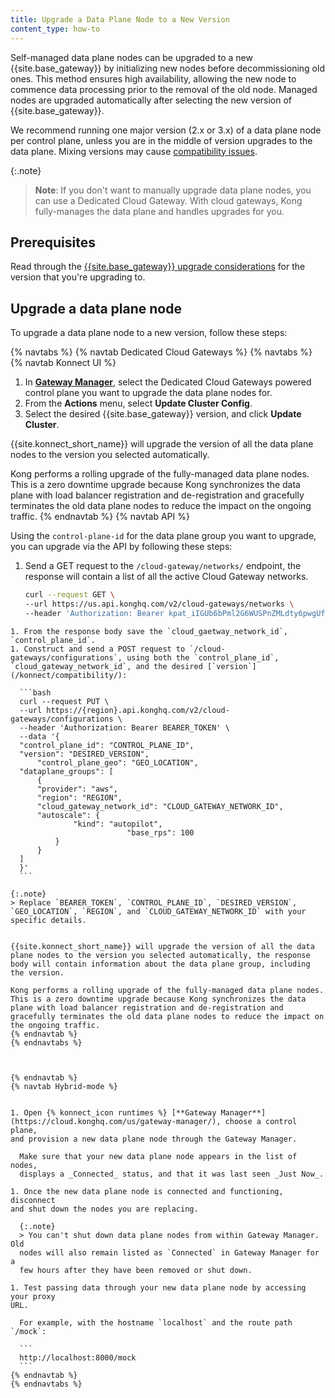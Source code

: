 ```yaml
---
title: Upgrade a Data Plane Node to a New Version
content_type: how-to
---
```




Self-managed data plane nodes can be upgraded to a new {{site.base_gateway}} by initializing new nodes before decommissioning old ones. This method ensures high availability, allowing the new node to commence data processing prior to the removal of the old node. Managed nodes are upgraded automatically after selecting the new version of {{site.base_gateway}}. 


We recommend running one major version (2.x or 3.x) of a data plane node per control plane, unless you are in the middle of version upgrades to the data plane. Mixing versions may cause [compatibility issues](/konnect/gateway-manager/version-compatibility).

{:.note}
> **Note**: If you don't want to manually upgrade data plane nodes, you can use a Dedicated Cloud Gateway. With cloud gateways, Kong fully-manages the data plane and handles upgrades for you.

## Prerequisites

Read through the [{{site.base_gateway}} upgrade considerations](/gateway/latest/upgrade/) for the version that you're upgrading to.

## Upgrade a data plane node
To upgrade a data plane node to a new version, follow these steps:

{% navtabs %}
{% navtab Dedicated Cloud Gateways %}
{% navtabs %}
{% navtab Konnect UI %}
1. In [**Gateway Manager**](https://cloud.konghq.com/us/gateway-manager/), select the Dedicated Cloud Gateways powered control plane you want to upgrade the data plane nodes for.
1. From the **Actions** menu, select **Update Cluster Config**.
1. Select the desired {{site.base_gateway}} version, and click **Update Cluster**.

{{site.konnect_short_name}} will upgrade the version of all the data plane nodes to the version you selected automatically. 

Kong performs a rolling upgrade of the fully-managed data plane nodes. This is a zero downtime upgrade because Kong synchronizes the data plane with load balancer registration and de-registration and gracefully terminates the old data plane nodes to reduce the impact on the ongoing traffic.
{% endnavtab %}
{% navtab API %}

Using the `control-plane-id` for the data plane group you want to upgrade, you can upgrade via the API by following these steps:


1. Send a GET request to the `/cloud-gateway/networks/` endpoint, the response will contain a list of all the active Cloud Gateway networks.

    ```bash
    curl --request GET \
    --url https://us.api.konghq.com/v2/cloud-gateways/networks \
    --header 'Authorization: Bearer kpat_iIGUb6bPml2G6WUSPnZMLdty6pwgUf8GIJbSlBlasg6w4y1cS'
  ```
1. From the response body save the `cloud_gaetway_network_id`, `control_plane_id`. 
1. Construct and send a POST request to `/cloud-gateways/configurations`, using both the `control_plane_id`, `cloud_gateway_network_id`, and the desired [`version`](/konnect/compatibility/):

    ```bash
    curl --request PUT \
    --url https://{region}.api.konghq.com/v2/cloud-gateways/configurations \
    --header 'Authorization: Bearer BEARER_TOKEN' \
    --data '{
    "control_plane_id": "CONTROL_PLANE_ID",
    "version": "DESIRED_VERSION",
        "control_plane_geo": "GEO_LOCATION",
    "dataplane_groups": [
        {
        "provider": "aws",
        "region": "REGION",
        "cloud_gateway_network_id": "CLOUD_GATEWAY_NETWORK_ID",
        "autoscale": {
                "kind": "autopilot",
                            "base_rps": 100
            }
        }
    ]
    }'
    ```

{:.note}
> Replace `BEARER_TOKEN`, `CONTROL_PLANE_ID`, `DESIRED_VERSION`, `GEO_LOCATION`, `REGION`, and `CLOUD_GATEWAY_NETWORK_ID` with your specific details.


{{site.konnect_short_name}} will upgrade the version of all the data plane nodes to the version you selected automatically, the response body will contain information about the data plane group, including the version. 

Kong performs a rolling upgrade of the fully-managed data plane nodes. This is a zero downtime upgrade because Kong synchronizes the data plane with load balancer registration and de-registration and gracefully terminates the old data plane nodes to reduce the impact on the ongoing traffic.
{% endnavtab %}
{% endnavtabs %}



{% endnavtab %}
{% navtab Hybrid-mode %}


1. Open {% konnect_icon runtimes %} [**Gateway Manager**](https://cloud.konghq.com/us/gateway-manager/), choose a control plane,
and provision a new data plane node through the Gateway Manager.

    Make sure that your new data plane node appears in the list of nodes, 
    displays a _Connected_ status, and that it was last seen _Just Now_.

1. Once the new data plane node is connected and functioning, disconnect
and shut down the nodes you are replacing.

    {:.note}
    > You can't shut down data plane nodes from within Gateway Manager. Old
    nodes will also remain listed as `Connected` in Gateway Manager for a
    few hours after they have been removed or shut down.

1. Test passing data through your new data plane node by accessing your proxy
URL.

    For example, with the hostname `localhost` and the route path `/mock`:

    ```
    http://localhost:8000/mock
    ```
{% endnavtab %}
{% endnavtabs %}